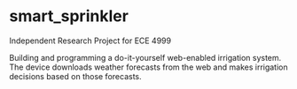 # smart_sprinkler
Independent Research Project for ECE 4999

Building and programming a do-it-yourself web-enabled irrigation system.  The device downloads weather forecasts from the web and makes irrigation decisions based on those forecasts.  
